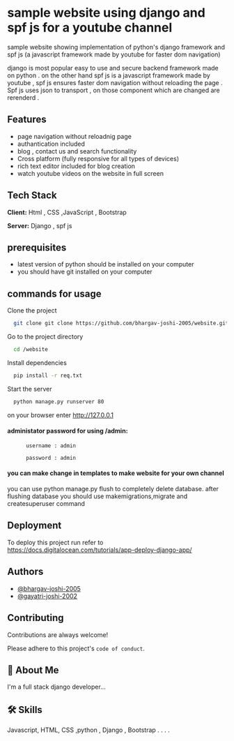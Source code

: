# sample website using django and spf js for a youtube channel 
 
sample website showing implementation of python's django framework and spf js (a javascript framework made by youtube for faster dom navigation)
 
django is most popular easy to use and secure backend framework made on python . on the other hand spf js is a javascript framework made by youtube , spf js ensures faster dom navigation without reloading the page . Spf js uses json to transport , on those component which are changed are rerenderd .




## Features

- page navigation without reloadnig page
- authantication included
- blog , contact us and search functionality 
- Cross platform (fully responsive for all types of devices)
- rich text editor included for blog creation 
- watch youtube videos on the website in full screen 



## Tech Stack

**Client:** Html , CSS ,JavaScript , Bootstrap

**Server:** Django , spf js 


## prerequisites
 - latest version of python should be installed on your computer 
 - you should have git installed on your computer
## commands for usage

Clone the project

```bash
  git clone git clone https://github.com/bhargav-joshi-2005/website.git 
```

Go to the project directory

```bash
  cd /website
```

Install dependencies

```bash
  pip install -r req.txt
```

Start the server

```bash
  python manage.py runserver 80
```

on your browser enter 
        http://127.0.0.1


#### administator password for using /admin:
          username : admin 
   
          password : admin

#### you can make change in templates to make website for your own channel 
  you can use python manage.py flush to completely delete database.
  after flushing database you should use makemigrations,migrate and createsuperuser command




## Deployment

To deploy this project run refer to https://docs.digitalocean.com/tutorials/app-deploy-django-app/

## Authors

- [@bhargav-joshi-2005](https://www.github.com/bhargav-joshi-2005)
- [@gayatri-joshi-2002](https://www.github.com/gayatri-joshi-2002)


## Contributing

Contributions are always welcome!

Please adhere to this project's `code of conduct`.


## 🚀 About Me
I'm a full stack django developer...


## 🛠 Skills
Javascript, HTML, CSS ,python , Django , Bootstrap . . . .

